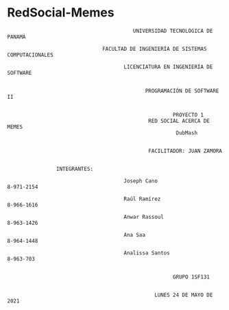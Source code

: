 # RedSocial-Memes

                                             UNIVERSIDAD TECNOLÓGICA DE PANAMÁ

                                   FACULTAD DE INGENIERÍA DE SISTEMAS COMPUTACIONALES 

                                          LICENCIATURA EN INGENIERÍA DE SOFTWARE


                                                 PROGRAMACIÓN DE SOFTWARE II


                                                          PROYECTO 1
                                                  RED SOCIAL ACERCA DE MEMES
                                                           DubMash


                                                  FACILITADOR: JUAN ZAMORA


                    INTEGRANTES:

                                          Joseph Cano			                  8-971-2154

                                          Raúl Ramírez 			                8-966-1616

                                          Anwar Rassoul 			              8-963-1426

                                          Ana Saa				                    8-964-1448

                                          Analissa Santos                   8-963-703                           


                                                          GRUPO 1SF131


                                                    LUNES 24 DE MAYO DE 2021
